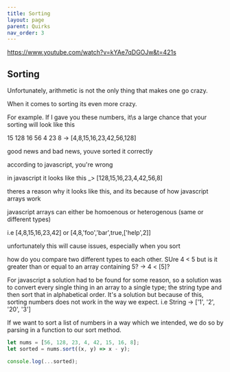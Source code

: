 ```yaml
---
title: Sorting
layout: page
parent: Quirks
nav_order: 3
---
```


https://www.youtube.com/watch?v=kYAe7qDGOJw&t=421s

## Sorting

Unfortunately, arithmetic is not the only thing that makes one go crazy.

When it comes to sorting its even more crazy.

For example. If I gave you these numbers, it\s a large chance that your sorting will look like this

15 128 16 56 4 23 8 -> [4,8,15,16,23,42,56,128]

good news and bad news, youve sorted it correctly

according to javascript, you're wrong

in javascript it looks like this _> [128,15,16,23,4,42,56,8]

theres a reason why it looks like this, and its because of how javascript arrays work

javascript arrays can either be homoenous or heterogenous (same or different types)

i.e [4,8,15,16,23,42] or [4,8,'foo','bar',true,['help',2]]

unfortunately this will cause issues, especially when you sort

how do you compare two different types to each other. SUre 4 < 5 but is it greater than or equal to an array containing 5? -> 4 < [5]?

For javascript a solution had to be found for some reason, so a solution was to convert every single thing in an array to a single type; the string type and then sort that in alphabetical order. It's a solution but because of this, sorting numbers does not work in the way we expect.
i.e String -> ['1', '2', '20', '3']

If we want to sort a list of numbers in a way which we intended, we do so by parsing in a function to our sort method.

```js
let nums = [56, 128, 23, 4, 42, 15, 16, 8];
let sorted = nums.sort((x, y) => x - y);

console.log(...sorted);
```